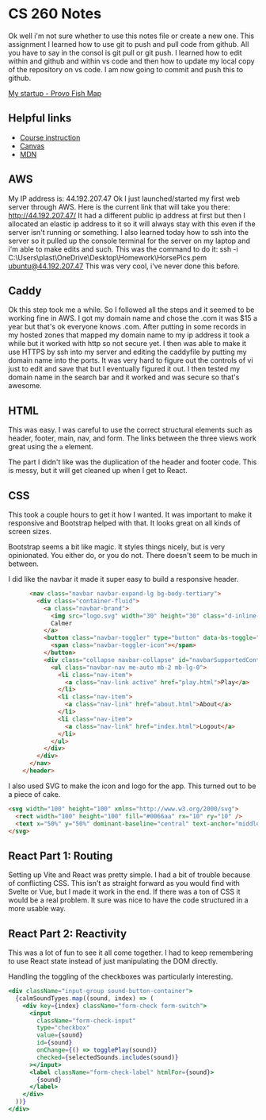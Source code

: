 # CS 260 Notes
Ok well i'm not sure whether to use this notes file or create a new one. This assignment I learned how to use git to push and pull code from github. All you have to say in the consol is git pull or git push. I learned how to edit within and github and within vs code and then how to update my local copy of the repository on vs code. I am now going to commit and push this to github.

[My startup - Provo Fish Map](https://provofishmap.com)

## Helpful links

- [Course instruction](https://github.com/webprogramming260)
- [Canvas](https://byu.instructure.com)
- [MDN](https://developer.mozilla.org)

## AWS

My IP address is: 44.192.207.47
Ok I just launched/started my first web server through AWS. Here is the current link that will take you there: http://44.192.207.47/
It had a different public ip address at first but then I allocated an elastic ip address to it so it will always stay with this even if the server isn't running or something. I also learned today how to ssh into the server so it pulled up the console terminal for the server on my laptop and i'm able to make edits and such. This was the command to do it:
ssh -i C:\Users\plast\OneDrive\Desktop\Homework\HorsePics.pem ubuntu@44.192.207.47
This was very cool, i've never done this before.

## Caddy

Ok this step took me a while. So I followed all the steps and it seemed to be working fine in AWS. I got my domain name and chose the .com it was $15 a year but that's ok everyone knows .com. After putting in some records in my hosted zones that mapped my domain name to my ip address it took a while but it worked with http so not secure yet. I then was able to make it use HTTPS by ssh into my server and editing the caddyfile by putting my domain name into the ports. It was very hard to figure out the controls of vi just to edit and save that but I eventually figured it out. I then tested my domain name in the search bar and it worked and was secure so that's awesome. 

## HTML

This was easy. I was careful to use the correct structural elements such as header, footer, main, nav, and form. The links between the three views work great using the `a` element.

The part I didn't like was the duplication of the header and footer code. This is messy, but it will get cleaned up when I get to React.

## CSS

This took a couple hours to get it how I wanted. It was important to make it responsive and Bootstrap helped with that. It looks great on all kinds of screen sizes.

Bootstrap seems a bit like magic. It styles things nicely, but is very opinionated. You either do, or you do not. There doesn't seem to be much in between.

I did like the navbar it made it super easy to build a responsive header.

```html
      <nav class="navbar navbar-expand-lg bg-body-tertiary">
        <div class="container-fluid">
          <a class="navbar-brand">
            <img src="logo.svg" width="30" height="30" class="d-inline-block align-top" alt="" />
            Calmer
          </a>
          <button class="navbar-toggler" type="button" data-bs-toggle="collapse" data-bs-target="#navbarSupportedContent">
            <span class="navbar-toggler-icon"></span>
          </button>
          <div class="collapse navbar-collapse" id="navbarSupportedContent">
            <ul class="navbar-nav me-auto mb-2 mb-lg-0">
              <li class="nav-item">
                <a class="nav-link active" href="play.html">Play</a>
              </li>
              <li class="nav-item">
                <a class="nav-link" href="about.html">About</a>
              </li>
              <li class="nav-item">
                <a class="nav-link" href="index.html">Logout</a>
              </li>
            </ul>
          </div>
        </div>
      </nav>
    </header>
```

I also used SVG to make the icon and logo for the app. This turned out to be a piece of cake.

```html
<svg width="100" height="100" xmlns="http://www.w3.org/2000/svg">
  <rect width="100" height="100" fill="#0066aa" rx="10" ry="10" />
  <text x="50%" y="50%" dominant-baseline="central" text-anchor="middle" font-size="72" font-family="Arial" fill="white">C</text>
</svg>
```

## React Part 1: Routing

Setting up Vite and React was pretty simple. I had a bit of trouble because of conflicting CSS. This isn't as straight forward as you would find with Svelte or Vue, but I made it work in the end. If there was a ton of CSS it would be a real problem. It sure was nice to have the code structured in a more usable way.

## React Part 2: Reactivity

This was a lot of fun to see it all come together. I had to keep remembering to use React state instead of just manipulating the DOM directly.

Handling the toggling of the checkboxes was particularly interesting.

```jsx
<div className="input-group sound-button-container">
  {calmSoundTypes.map((sound, index) => (
    <div key={index} className="form-check form-switch">
      <input
        className="form-check-input"
        type="checkbox"
        value={sound}
        id={sound}
        onChange={() => togglePlay(sound)}
        checked={selectedSounds.includes(sound)}
      ></input>
      <label className="form-check-label" htmlFor={sound}>
        {sound}
      </label>
    </div>
  ))}
</div>
```
